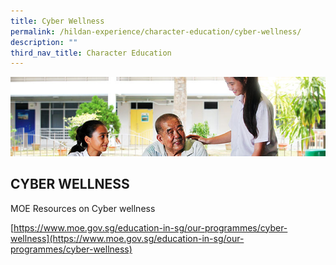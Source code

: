 ```yaml
---
title: Cyber Wellness
permalink: /hildan-experience/character-education/cyber-wellness/
description: ""
third_nav_title: Character Education
---
```

![](/images/Character%20Education/Cyber%20Wellness%20Banner.jpg)

CYBER WELLNESS
--------------

MOE Resources on Cyber wellness

[https://www.moe.gov.sg/education-in-sg/our-programmes/cyber-wellness](https://www.moe.gov.sg/education-in-sg/our-programmes/cyber-wellness)
